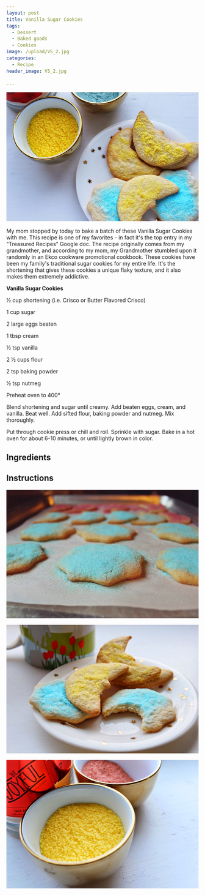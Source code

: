 ```yaml
---
layout: post
title: Vanilla Sugar Cookies
tags:
  - Dessert
  - Baked goods
  - Cookies
image: /upload/VS_2.jpg
categories:
  - Recipe
header_image: VS_2.jpg

---
```


![Image of Vanilla Sugar Cookies.](/upload/VS_2.jpg)

My mom stopped by today to bake a batch of these Vanilla Sugar Cookies with me. This recipe is one of my favorites - in fact it's the top entry in my "Treasured Recipes" Google doc. The recipe originally comes from my grandmother, and according to my mom, my Grandmother stumbled upon it randomly in an Ekco cookware promotional cookbook. These cookies have been my family's traditional sugar cookies for my entire life. It's the shortening that gives these cookies a unique flaky texture, and it also makes them extremely addictive.

**Vanilla Sugar Cookies**

  

½ cup shortening (i.e. Crisco or Butter Flavored Crisco)

1 cup sugar

2 large eggs beaten

1 tbsp cream

½ tsp vanilla

2 ½ cups flour

2 tsp baking powder

½ tsp nutmeg

  
  

Preheat oven to 400°

  
  

Blend shortening and sugar until creamy. Add beaten eggs, cream, and vanilla. Beat well. Add sifted flour, baking powder and nutmeg. Mix thoroughly.

  
  

Put through cookie press or chill and roll. Sprinkle with sugar. Bake in a hot oven for about 6-10 minutes, or until lightly brown in color.

## Ingredients



## Instructions







![Image of Vanilla Sugar Cookies.](/upload/VS_1.jpg)

![Image of Vanilla Sugar Cookies.](/upload/VS_3.jpg)

![Image of Vanilla Sugar Cookies.](/upload/Sugar_1.jpg)